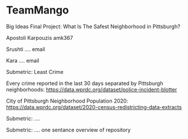 # TeamMango
Big Ideas Final Project: What Is The Safest Neighborhood in Pittsburgh?

Apostoli Karpouzis
amk367

Srushti ....
email

Kara ....
email

Submetric: Least Crime

Every crime reported in the last 30 days separated by Pittsburgh neighborhoods: 
https://data.wprdc.org/dataset/police-incident-blotter 

City of Pittsburgh Neighborhood Population 2020:
https://data.wprdc.org/dataset/2020-census-redistricting-data-extracts 

Submetric: ....


Submetric: ....
one sentance overview of repository

